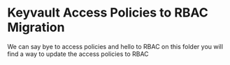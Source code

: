 # Keyvault Access Policies to RBAC Migration
We can say bye to access policies and hello to RBAC on this folder you will find a way to update the access policies to RBAC
